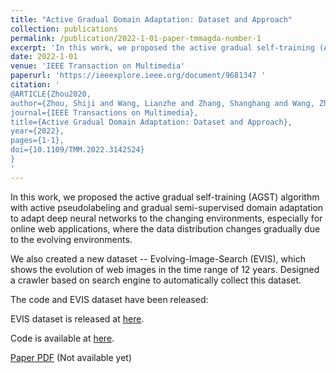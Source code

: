 ```yaml
---
title: "Active Gradual Domain Adaptation: Dataset and Approach"
collection: publications
permalink: /publication/2022-1-01-paper-tmmagda-number-1
excerpt: 'In this work, we proposed the active gradual self-training (AGST) algorithm with active pseudolabeling and gradual semi-supervised domain adaptation to adapt deep neural networks to the changing environments. We also created a new dataset -- Evolving-Image-Search (EVIS).'
date: 2022-1-01
venue: 'IEEE Transaction on Multimedia'
paperurl: 'https://ieeexplore.ieee.org/document/9681347 '
citation: '
@ARTICLE{Zhou2020,
author={Zhou, Shiji and Wang, Lianzhe and Zhang, Shanghang and Wang, Zhi and Zhu, Wenwu},  
journal={IEEE Transactions on Multimedia},   
title={Active Gradual Domain Adaptation: Dataset and Approach},   
year={2022},   
pages={1-1}, 
doi={10.1109/TMM.2022.3142524}
}
'
---
```

In this work, we proposed the active gradual self-training (AGST) algorithm with active pseudolabeling and gradual semi-supervised domain adaptation to adapt deep neural networks to the changing environments, especially for online web applications, where the data distribution changes gradually due to the evolving environments.

We also created a new dataset -- Evolving-Image-Search (EVIS), which shows the evolution of web images in the time range of 12 years. Designed a crawler based on search engine to automatically collect this dataset.

The code and EVIS dataset have been released:

EVIS dataset is released at [here](https://github.com/LianzheWang/EVIS).

Code is available at [here](https://github.com/LianzheWang/Active-Gradual-Domain-Adaptation-Dataset-and-Approach).

[Paper PDF](http://not-available-yet) (Not available yet)
